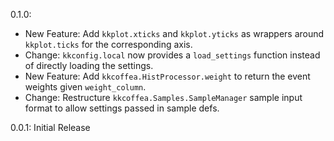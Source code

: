0.1.0:
  - New Feature: Add `kkplot.xticks` and `kkplot.yticks` as wrappers around `kkplot.ticks` for the corresponding axis.
  - Change: `kkconfig.local` now provides a `load_settings` function instead of directly loading the settings.
  - New Feature: Add `kkcoffea.HistProcessor.weight` to return the event weights given `weight_column`.
  - Change: Restructure `kkcoffea.Samples.SampleManager` sample input format to allow settings passed in sample defs.

0.0.1: Initial Release
